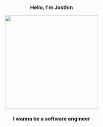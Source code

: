 <h3 align="center">Hello, I'm Josthin</h3>
<div align="center">
</div>
 <div align="center">
  <img src="https://media.tenor.com/btHsggSMhoAAAAAC/bocchi-the-rock-pa.gif" width="300" />
</div>
<div align="center">
   <h3>I wanna be a software engineer</h3>
</div>
